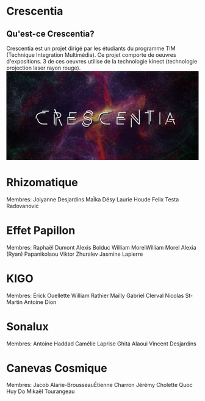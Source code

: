 # Crescentia 
## Qu'est-ce Crescentia? 
Crescentia est un projet dirigé par les étudiants du programme TIM (Technique Integration Multimédia). Ce projet comporte de oeuvres d'expositions. 3 de ces oeuvres utilise de la technologie kinect (technologie projection laser rayon rouge).
![image](media/visuelle_crescentia.png)

# Rhizomatique
Membres:
Jolyanne Desjardins
MaÏka Désy
Laurie Houde
Felix Testa Radovanovic


# Effet Papillon
Membres:
Raphaël Dumont
Alexis Bolduc
William MorelWilliam Morel
Alexia (Ryan) Papanikolaou
Viktor Zhuralev
Jasmine Lapierre

# KIGO
Membres:
Érick Ouellette
William Rathier Mailly
Gabriel Clerval
Nicolas St-Martin
Antoine Dion

# Sonalux
Membres:
Antoine Haddad
Camélie Laprise
Ghita Alaoui
Vincent Desjardins

# Canevas Cosmique
Membres:
Jacob Alarie-BrousseauÉtienne Charron
Jérémy Cholette
Quoc Huy Do
Mikaël Tourangeau
